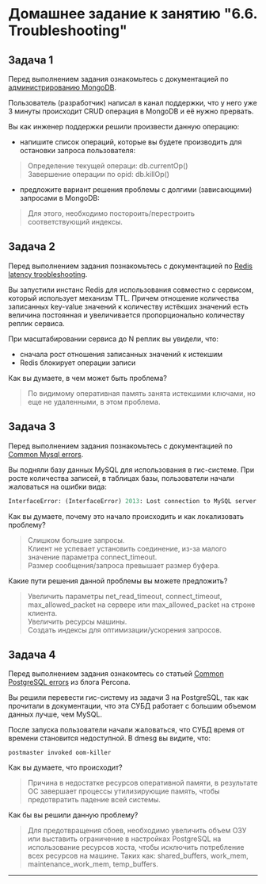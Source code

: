 # Домашнее задание к занятию "6.6. Troubleshooting"

## Задача 1

Перед выполнением задания ознакомьтесь с документацией по [администрированию MongoDB](https://docs.mongodb.com/manual/administration/).

Пользователь (разработчик) написал в канал поддержки, что у него уже 3 минуты происходит CRUD операция в MongoDB и её 
нужно прервать. 

Вы как инженер поддержки решили произвести данную операцию:  
- напишите список операций, которые вы будете производить для остановки запроса пользователя:  
> Определение текущей операци:  db.currentOp()  
> Завершение операции по opid:  db.killOp()  

- предложите вариант решения проблемы с долгими (зависающими) запросами в MongoDB:  
> Для этого, необходимо постороить/перестроить соответствующий индексы.  

## Задача 2

Перед выполнением задания познакомьтесь с документацией по [Redis latency troobleshooting](https://redis.io/topics/latency).

Вы запустили инстанс Redis для использования совместно с сервисом, который использует механизм TTL. 
Причем отношение количества записанных key-value значений к количеству истёкших значений есть величина постоянная и
увеличивается пропорционально количеству реплик сервиса. 

При масштабировании сервиса до N реплик вы увидели, что:
- сначала рост отношения записанных значений к истекшим
- Redis блокирует операции записи

Как вы думаете, в чем может быть проблема?
> По видимому оперативная память занята истекшими ключами, но еще не удаленными, в этом проблема.  

## Задача 3

Перед выполнением задания познакомьтесь с документацией по [Common Mysql errors](https://dev.mysql.com/doc/refman/8.0/en/common-errors.html).

Вы подняли базу данных MySQL для использования в гис-системе. При росте количества записей, в таблицах базы,
пользователи начали жаловаться на ошибки вида:
```python
InterfaceError: (InterfaceError) 2013: Lost connection to MySQL server during query u'SELECT..... '
```

Как вы думаете, почему это начало происходить и как локализовать проблему?  
> Слишком большие запросы.  
> Клиент не успевает установить соединение, из-за малого значение параметра connect_timeout.  
> Размер сообщения/запроса превышает размер буфера.  

Какие пути решения данной проблемы вы можете предложить?  
> Увеличить параметры net_read_timeout, connect_timeout, max_allowed_packet на сервере или max_allowed_packet на строне клиента.  
> Увеличить ресурсы машины.  
> Создать индексы для оптимизации/ускорения запросов.  


## Задача 4

Перед выполнением задания ознакомтесь со статьей [Common PostgreSQL errors](https://www.percona.com/blog/2020/06/05/10-common-postgresql-errors/) из блога Percona.

Вы решили перевести гис-систему из задачи 3 на PostgreSQL, так как прочитали в документации, что эта СУБД работает с 
большим объемом данных лучше, чем MySQL.

После запуска пользователи начали жаловаться, что СУБД время от времени становится недоступной. В dmesg вы видите, что:

`postmaster invoked oom-killer`

Как вы думаете, что происходит?
> Причина в недостатке ресурсов оперативной памяти, в результате ОС завершает процессы утилизирующие память, чтобы предотвратить падение всей системы.  
 
Как бы вы решили данную проблему?
> Для предотвращения сбоев, необходимо увеличить объем ОЗУ или выставить ограничение в настройках PostgreSQL на использование ресурсов хоста, чтобы исключить потребление всех ресурсов на машине.
> Таких как: shared_buffers, work_mem, maintenance_work_mem, temp_buffers.

---

